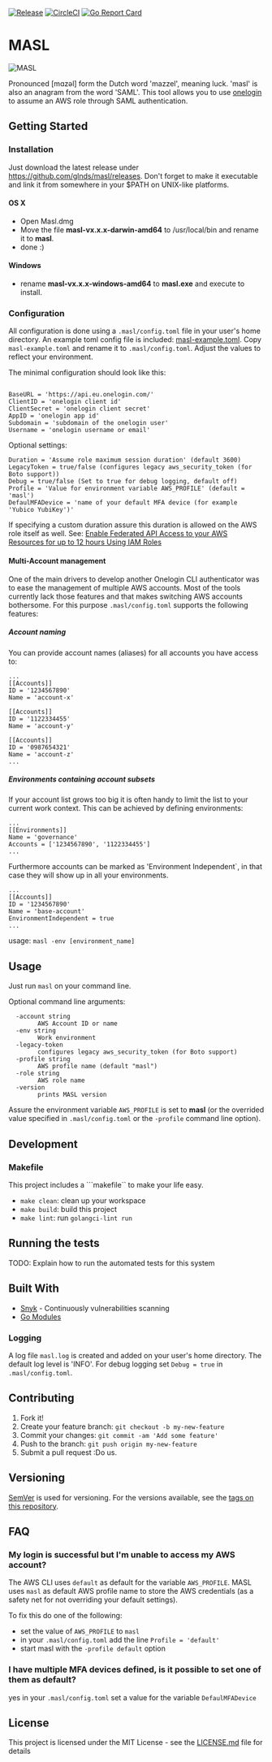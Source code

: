 [![Release](https://img.shields.io/github/release/goreleaser/goreleaser.svg?style=flat)](https://github.com/glnds/masl/releases/latest)
[![CircleCI](https://circleci.com/gh/glnds/masl.svg?style=svg)](https://circleci.com/gh/glnds/masl)
[![Go Report Card](https://goreportcard.com/badge/github.com/glnds/masl)](https://goreportcard.com/report/github.com/glnds/masl)


# MASL

![MASL](img/masl.png)


Pronounced [mɑzəl] form the Dutch word 'mazzel', meaning luck. 'masl' is also an anagram from the word 'SAML'.
This tool allows you to use [onelogin](https://www.onelogin.com/) to assume an AWS role through SAML authentication.

## Getting Started

### Installation

Just download the latest release under https://github.com/glnds/masl/releases. Don't forget to make it executable and link it from somewhere in your $PATH on UNIX-like platforms.

#### OS X
- Open Masl.dmg
- Move the file **masl-vx.x.x-darwin-amd64** to /usr/local/bin and rename it to **masl**.
- done :)

#### Windows
- rename **masl-vx.x.x-windows-amd64** to **masl.exe** and execute to install.


### Configuration

All configuration is done using a `.masl/config.toml` file in your user's home directory.
An example toml config file is included: [masl-example.toml](https://github.com/glnds/masl/blob/master/masl-example.toml).
Copy `masl-example.toml` and rename it to `.masl/config.toml`. Adjust the values to reflect your environment.


The minimal configuration should look like this:
```

BaseURL = 'https://api.eu.onelogin.com/'
ClientID = 'onelogin client id'
ClientSecret = 'onelogin client secret'
AppID = 'onelogin app id'
Subdomain = 'subdomain of the onelogin user'
Username = 'onelogin username or email'
```

Optional settings:
```
Duration = 'Assume role maximum session duration' (default 3600)
LegacyToken = true/false (configures legacy aws_security_token (for Boto support))
Debug = true/false (Set to true for debug logging, default off)
Profile = 'Value for environment variable AWS_PROFILE' (default = 'masl')
DefaulMFADevice = 'name of your default MFA device (for example 'Yubico YubiKey')'
```

If specifying a custom duration assure this duration is allowed on the AWS role itself as well. 
See: [Enable Federated API Access to your AWS Resources for up to 12 hours Using IAM Roles](https://aws.amazon.com/blogs/security/enable-federated-api-access-to-your-aws-resources-for-up-to-12-hours-using-iam-roles/)

#### Multi-Account management
One of the main drivers to develop another Onelogin CLI authenticator was to ease the management of multiple AWS accounts. Most of the tools currently lack those features and that makes switching AWS accounts bothersome. For this purpose ```.masl/config.toml``` supports the following features:

##### Account naming
You can provide account names (aliases) for all accounts you have access to:
```
...
[[Accounts]]
ID = '1234567890'
Name = 'account-x'

[[Accounts]]
ID = '1122334455'
Name = 'account-y'

[[Accounts]]
ID = '0987654321'
Name = 'account-z'
...
```

##### Environments containing account subsets
If your account list grows too big it is often handy to limit the list to your current work context. This can be achieved by defining environments:

```
...
[[Environments]]
Name = 'governance'
Accounts = ['1234567890', '1122334455']
...
```

Furthermore accounts can be marked as 'Environment Independent`, in that case they will show up in all your environments.

```
...
[[Accounts]]
ID = '1234567890'
Name = 'base-account'
EnvironmentIndependent = true
...
````

usage: ```masl -env [environment_name]```


## Usage

Just run ```masl``` on your command line. 

Optional command line arguments:
```
  -account string
        AWS Account ID or name
  -env string
        Work environment
  -legacy-token
        configures legacy aws_security_token (for Boto support)
  -profile string
        AWS profile name (default "masl")
  -role string
        AWS role name
  -version
        prints MASL version
```

Assure the environment variable ```AWS_PROFILE``` is set to **masl** (or the overrided value specified in ```.masl/config.toml``` or the ```-profile``` command line option).

## Development

### Makefile
This project includes a ```makefile`` to make your life easy.
- ```make clean```: clean up your workspace
- ```make build```: build this project
- ```make lint```: run `golangci-lint run`


## Running the tests

TODO: Explain how to run the automated tests for this system


## Built With

* [Snyk](https://snyk.io/) - Continuously vulnerabilities scanning
* [Go Modules](https://github.com/golang/go/wiki/Modules)

### Logging

A log file ```masl.log``` is created and added on your user's home directory. The default log level is 'INFO'. For debug logging set ```Debug = true``` in ```.masl/config.toml```.

## Contributing

1. Fork it!
2. Create your feature branch: `git checkout -b my-new-feature`
3. Commit your changes: `git commit -am 'Add some feature'`
4. Push to the branch: `git push origin my-new-feature`
5. Submit a pull request :Do us.

## Versioning

[SemVer](http://semver.org/) is used for versioning. For the versions available, see the [tags on this repository](https://github.com/glnds/masl/tags). 


## FAQ
### My login is successful but I'm unable to access my AWS account?
The AWS CLI uses ```default``` as default for the variable ```AWS_PROFILE```. MASL uses ```masl``` as default AWS profile name to store the AWS credentials (as a safety net for not overriding your default settings). 

To fix this do one of the following:
- set the value of ```AWS_PROFILE``` to ```masl```
- in your ```.masl/config.toml``` add the line ```Profile = 'default'```
- start masl with the ```-profile default``` option

### I have multiple MFA devices defined, is it possible to set one of them as default?
yes in your ```.masl/config.toml``` set a value for the variable ```DefaulMFADevice```

## License
This project is licensed under the MIT License - see the [LICENSE.md](LICENSE.md) file for details
